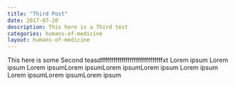 ```yaml
---
title: "Third Post"
date: 2017-07-20
description: This here is a Third test
categories: humans-of-medicine
layout: humans-of-medicine
---
```


This here is some Second teasdffffffffffffffffffffffffffffffxt Lorem ipsum Lorem ipsum Lorem ipsumLorem ipsumLorem ipsumLorem ipsum Lorem ipsum Lorem ipsumLorem ipsumLorem ipsum